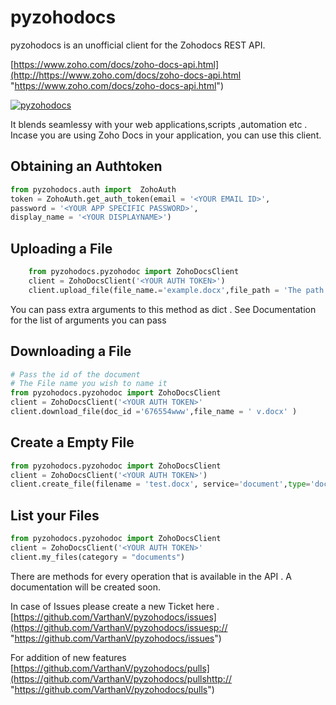 # pyzohodocs

pyzohodocs is an unofficial client for the Zohodocs REST API.

[https://www.zoho.com/docs/zoho-docs-api.html](http://https://www.zoho.com/docs/zoho-docs-api.html "https://www.zoho.com/docs/zoho-docs-api.html")


[![pyzohodocs](https://pypip.in/download/pyzohodocs/badge.svg)](https://pypi.org/project/pyzohodocs/)
 

It blends seamlessy with your web applications,scripts ,automation etc . Incase you are using Zoho Docs in your application, you can use this client.

## Obtaining an Authtoken

```python
from pyzohodocs.auth import  ZohoAuth
token = ZohoAuth.get_auth_token(email = '<YOUR EMAIL ID>',
password = '<YOUR APP SPECIFIC PASSWORD>',
display_name = '<YOUR DISPLAYNAME>')
```

## Uploading a File
```python
    from pyzohodocs.pyzohodoc import ZohoDocsClient
    client = ZohoDocsClient('<YOUR AUTH TOKEN>')
    client.upload_file(file_name.='example.docx',file_path = 'The path to your file')
```
You can pass extra arguments to this method as dict . See Documentation for the list of arguments you can pass

## Downloading a File

```python
# Pass the id of the document
# The File name you wish to name it
from pyzohodocs.pyzohodoc import ZohoDocsClient
client = ZohoDocsClient('<YOUR AUTH TOKEN>'
client.download_file(doc_id ='676554www',file_name = ' v.docx' )
```

## Create a Empty File

```python
from pyzohodocs.pyzohodoc import ZohoDocsClient
client = ZohoDocsClient('<YOUR AUTH TOKEN>')
client.create_file(filename = 'test.docx', service='document',type='doc')
```

## List your Files

```python
from pyzohodocs.pyzohodoc import ZohoDocsClient
client = ZohoDocsClient('<YOUR AUTH TOKEN>'
client.my_files(category = "documents")
```

There are methods for every operation that is available in the API . A documentation will be created soon.

In case of Issues please create a new Ticket here .
[https://github.com/VarthanV/pyzohodocs/issues](https://github.com/VarthanV/pyzohodocs/issuesp:// "https://github.com/VarthanV/pyzohodocs/issues")

For addition of new features
[https://github.com/VarthanV/pyzohodocs/pulls](https://github.com/VarthanV/pyzohodocs/pullshttp:// "https://github.com/VarthanV/pyzohodocs/pulls")
